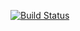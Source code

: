 [![Build Status](https://travis-ci.org/lumanyano654/bootcamp-terminal-tests.svg?branch=master)](https://travis-ci.org/lumanyano654/bootcamp-terminal-tests)